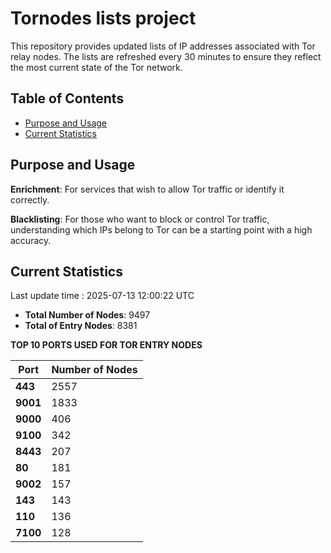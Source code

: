 # Tornodes lists project

This repository provides updated lists of IP addresses associated with Tor relay nodes. The lists are refreshed every 30 minutes to ensure they reflect the most current state of the Tor network.

## Table of Contents

- [Purpose and Usage](#purpose-and-usage)
- [Current Statistics](#current-statistics)


## Purpose and Usage

**Enrichment**: For services that wish to allow Tor traffic or identify it correctly.

**Blacklisting**: For those who want to block or control Tor traffic, understanding which IPs belong to Tor can be a starting point with a high accuracy.

## Current Statistics

Last update time : 2025-07-13 12:00:22 UTC

- **Total Number of Nodes**: 9497
- **Total of Entry Nodes**: 8381

**TOP 10 PORTS USED FOR TOR ENTRY NODES**

| **Port** | **Number of Nodes** |
|------|-----------------|
| **443**   | 2557  |
| **9001**   | 1833  |
| **9000**   | 406  |
| **9100**   | 342  |
| **8443**   | 207  |
| **80**   | 181  |
| **9002**   | 157  |
| **143**   | 143  |
| **110**   | 136  |
| **7100**   | 128  |

